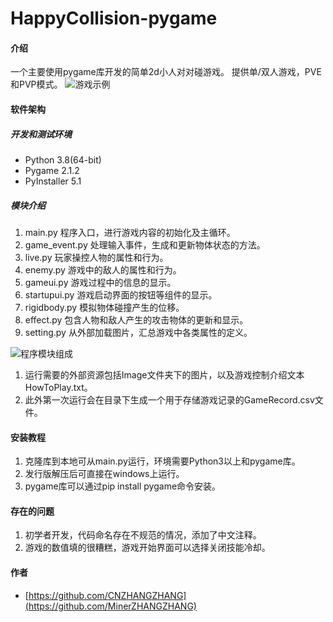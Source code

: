 # HappyCollision-pygame

#### 介绍
一个主要使用pygame库开发的简单2d小人对对碰游戏。
提供单/双人游戏，PVE和PVP模式。
![游戏示例](https://foruda.gitee.com/images/1659952320557156542/startgame.gif)

#### 软件架构
##### 开发和测试环境 
- Python 3.8(64-bit)
- Pygame 2.1.2
- PyInstaller 5.1

##### 模块介绍

1. main.py 程序入口，进行游戏内容的初始化及主循环。
2. game_event.py 处理输入事件，生成和更新物体状态的方法。
3. live.py 玩家操控人物的属性和行为。
4. enemy.py 游戏中的敌人的属性和行为。
5. gameui.py 游戏过程中的信息的显示。
6. startupui.py 游戏启动界面的按钮等组件的显示。
7. rigidbody.py 模拟物体碰撞产生的位移。
8. effect.py 包含人物和敌人产生的攻击物体的更新和显示。
9. setting.py 从外部加载图片，汇总游戏中各类属性的定义。

![程序模块组成](https://foruda.gitee.com/images/1659953945317055704/mod.jpeg)

1. 运行需要的外部资源包括Image文件夹下的图片，以及游戏控制介绍文本HowToPlay.txt。
2. 此外第一次运行会在目录下生成一个用于存储游戏记录的GameRecord.csv文件。


#### 安装教程
1.  克隆库到本地可从main.py运行，环境需要Python3以上和pygame库。
2.  发行版解压后可直接在windows上运行。
3.  pygame库可以通过pip install pygame命令安装。

#### 存在的问题

1. 初学者开发，代码命名存在不规范的情况，添加了中文注释。
2. 游戏的数值填的很糟糕，游戏开始界面可以选择关闭技能冷却。


#### 作者
- [https://github.com/CNZHANGZHANG](https://github.com/MinerZHANGZHANG)

